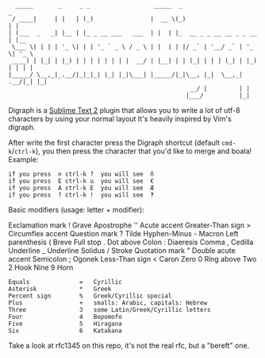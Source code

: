       _____       _     _ _                  _____  _                       _     
     / ____|     | |   | (_)                |  __ \(_)                     | |    
    | (___  _   _| |__ | |_ _ __ ___   ___  | |  | |_  __ _ _ __ __ _ _ __ | |__  
     \___ \| | | | '_ \| | | '_ ` _ \ / _ \ | |  | | |/ _` | '__/ _` | '_ \| '_ \ 
     ____) | |_| | |_) | | | | | | | |  __/ | |__| | | (_| | | | (_| | |_) | | | |
    |_____/ \__,_|_.__/|_|_|_| |_| |_|\___| |_____/|_|\__, |_|  \__,_| .__/|_| |_|
                                                       __/ |         | |          
                                                      |___/          |_|           

Digraph is a [Sublime Text 2](http://www.sublimetext.com/2) plugin that allows you to write a lot of utf-8 characters by using your normal layout
It's heavily inspired by Vim's digraph.

After write the first character press the Digraph shortcut (default `cmd-k`/`ctrl-k`), you then press the character that you'd like to merge and boala!
Example:

    if you press  n ctrl-k ?  you will see  ñ
    if you press  E ctrl-k u  you will see  €
    if you press  A ctrl-k E  you will see  Æ 
    if you press  ? ctrl-k !  you will see  ‽ 
                
    



Basic modifiers (usage: letter + modifier):

Exclamation mark        !   Grave
    Apostrophe          ''  Acute accent
    Greater-Than sign   >   Circumflex accent
    Question mark       ?   Tilde
    Hyphen-Minus        -   Macron
    Left parenthesis    (   Breve
    Full stop           .   Dot above
    Colon               :   Diaeresis
    Comma               ,   Cedilla
    Underline           _   Underline
    Solidus             /   Stroke
    Quotation mark      "   Double acute accent
    Semicolon           ;   Ogonek
    Less-Than sign      <   Caron
    Zero                0   Ring above
    Two                 2   Hook
    Nine                9   Horn

    Equals              =   Cyrillic
    Asterisk            *   Greek
    Percent sign        %   Greek/Cyrillic special
    Plus                +   smalls: Arabic, capitals: Hebrew
    Three               3   some Latin/Greek/Cyrillic letters
    Four                4   Bopomofo
    Five                5   Hiragana
    Six                 6   Katakana





Take a look at rfc1345 on this repo, it's not the real rfc, but a "bereft" one.
